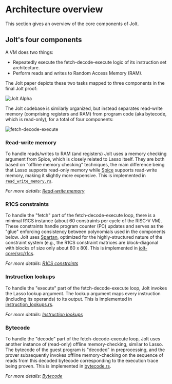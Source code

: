 # Architecture overview

This section gives an overview of the core components of Jolt.

## Jolt's four components

A VM does two things:

- Repeatedly execute the fetch-decode-execute logic of its instruction set architecture.
- Perform reads and writes to Random Access Memory (RAM).

The Jolt paper depicts these two tasks mapped to three components in the final Jolt proof:

![Jolt Alpha](../imgs/figure2.png)

The Jolt codebase is similarly organized, but instead separates read-write memory (comprising registers and RAM) from program code (aka bytecode, which is read-only), for a total of four components:

![fetch-decode-execute](../imgs/fetch_decode_execute.png)

### Read-write memory

To handle reads/writes to RAM (and registers) Jolt uses a memory checking argument from Spice, which is closely related to Lasso itself. They are both based on "offline memory checking" techniques, the main difference being that Lasso supports read-only memory while [Spice](https://eprint.iacr.org/2018/907.pdf) supports read-write memory, making it slightly more expensive. This is implemented in [`read_write_memory.rs`](https://github.com/a16z/jolt/blob/main/jolt-core/src/jolt/vm/read_write_memory.rs).

*For more details: [Read-write memory](./read_write_memory.md)*

### R1CS constraints

To handle the "fetch" part of the fetch-decode-execute loop, there is a minimal R1CS instance (about 60 constraints per cycle of the RISC-V VM). These constraints handle program counter (PC) updates and serves as the "glue" enforcing consistency between polynomials used in the components below. Jolt uses [Spartan](https://eprint.iacr.org/2019/550), optimized for the highly-structured nature of the constraint system (e.g., the R1CS constraint matrices are block-diagonal with blocks of size only about 60 x 80). This is implemented in [jolt-core/src/r1cs](./r1cs_constraints.md).

*For more details: [R1CS constraints](./r1cs_constraints.md)*

### Instruction lookups

To handle the "execute" part of the fetch-decode-execute loop, Jolt invokes the Lasso lookup argument. The lookup argument maps every instruction (including its operands) to its output. This is implemented in [instruction_lookups.rs](https://github.com/a16z/jolt/blob/main/jolt-core/src/jolt/vm/instruction_lookups.rs).

*For more details: [Instruction lookups](./instruction_lookups.md)*

### Bytecode

To handle the "decode" part of the fetch-decode-execute loop, Jolt uses another instance of (read-only) offline memory-checking, similar to Lasso. The bytecode of the guest program is "decoded" in preprocessing, and the prover subsequently invokes offline memory-checking on the sequence of reads from this decoded bytecode corresponding to the execution trace being proven. This is implemented in [bytecode.rs](https://github.com/a16z/jolt/blob/main/jolt-core/src/jolt/vm/bytecode.rs).

*For more details: [Bytecode](./bytecode.md)*
